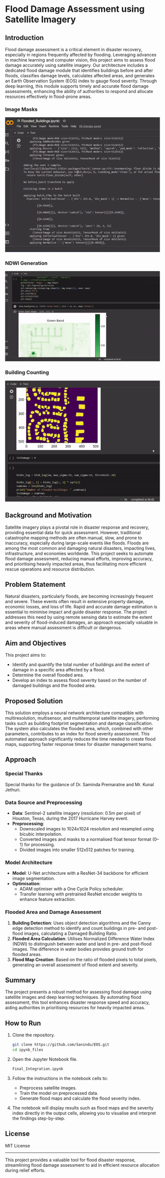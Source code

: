 # Flood Damage Assessment using Satellite Imagery

## Introduction

Flood damage assessment is a critical element in disaster recovery, especially in regions frequently affected by flooding. Leveraging advances in machine learning and computer vision, this project aims to assess flood damage accurately using satellite imagery. Our architecture includes a dedicated flood damage module that identifies buildings before and after floods, classifies damage levels, calculates affected areas, and generates an Earth Observation System (EOS) index to gauge flood severity. Through deep learning, this module supports timely and accurate flood damage assessments, enhancing the ability of authorities to respond and allocate resources effectively in flood-prone areas.

### Image Masks
![](https://github.com/Sanindu/EOS/blob/main/eosv1.gif)

### NDWI Generation

![](https://github.com/Sanindu/EOS/blob/main/eosv2.gif)

### Building Counting

![](https://github.com/Sanindu/EOS/blob/main/eosv3.gif)


## Background and Motivation

Satellite imagery plays a pivotal role in disaster response and recovery, providing essential data for quick assessment. However, traditional catastrophe mapping methods are often manual, slow, and prone to inaccuracy, especially during large-scale events like floods. Floods are among the most common and damaging natural disasters, impacting lives, infrastructure, and economies worldwide. This project seeks to automate flood damage assessment, reducing manual efforts, improving accuracy, and prioritising heavily impacted areas, thus facilitating more efficient rescue operations and resource distribution.

## Problem Statement

Natural disasters, particularly floods, are becoming increasingly frequent and severe. These events often result in extensive property damage, economic losses, and loss of life. Rapid and accurate damage estimation is essential to minimise impact and guide disaster response. The project addresses this need by using remote sensing data to estimate the extent and severity of flood-induced damages, an approach especially valuable in areas where manual assessment is difficult or dangerous.

## Aim and Objectives

This project aims to:
- Identify and quantify the total number of buildings and the extent of damage in a specific area affected by a flood.
- Determine the overall flooded area.
- Develop an index to assess flood severity based on the number of damaged buildings and the flooded area.

## Proposed Solution

This solution employs a neural network architecture compatible with multiresolution, multisensor, and multitemporal satellite imagery, performing tasks such as building footprint segmentation and damage classification. The system also calculates the flooded area, which, combined with other parameters, contributes to an index for flood severity assessment. This automated approach significantly reduces the time needed to create flood maps, supporting faster response times for disaster management teams.

## Approach

### Special Thanks
Special thanks for the guidance of Dr. Saminda Premaratne and Mr. Kunal Jethuri.

### Data Source and Preprocessing
- **Data**: Sentinel-2 satellite imagery (resolution: 0.5m per pixel) of Houston, Texas, during the 2017 Hurricane Harvey event.
- **Preprocessing**: 
  - Downscaled images to 1024x1024 resolution and resampled using bicubic interpolation.
  - Converted images and masks to a normalised float tensor format (0–1) for processing.
  - Divided images into smaller 512x512 patches for training.

### Model Architecture
- **Model**: U-Net architecture with a ResNet-34 backbone for efficient image segmentation.
- **Optimisation**: 
  - ADAM optimiser with a One Cycle Policy scheduler.
  - Transfer learning with pretrained ResNet encoder weights to enhance feature extraction.

### Flooded Area and Damage Assessment
1. **Building Detection**: Uses object detection algorithms and the Canny edge detection method to identify and count buildings in pre- and post-flood images, calculating a Damaged Building Ratio.
2. **Flooded Area Calculation**: Utilises Normalized Difference Water Index (NDWI) to distinguish between water and land in pre- and post-flood images. The difference in water bodies provides ground truth for flooded areas.
3. **Flood Map Creation**: Based on the ratio of flooded pixels to total pixels, generating an overall assessment of flood extent and severity.

## Summary
The project presents a robust method for assessing flood damage using satellite images and deep learning techniques. By automating flood assessment, this tool enhances disaster response speed and accuracy, aiding authorities in prioritising resources for heavily impacted areas.

## How to Run

1. Clone the repository.
    ```bash
    git clone https://github.com/Sanindu/EOS.git
    cd ipynb_files
    ```
2. Open the Jupyter Notebook file.
    ```bash
    Final_Integration.ipynb
    ```
4. Follow the instructions in the notebook cells to:
   - Preprocess satellite images.
   - Train the model on preprocessed data.
   - Generate flood maps and calculate the flood severity index.
   
5. The notebook will display results such as flood maps and the severity index directly in the output cells, allowing you to visualise and interpret the findings step-by-step.


## License
MIT License

---

This project provides a valuable tool for flood disaster response, streamlining flood damage assessment to aid in efficient resource allocation during relief efforts.
